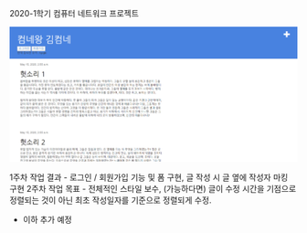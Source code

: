 2020-1학기 컴퓨터 네트워크 프로젝트

<img src = "demo_week1.PNG">

1주차 작업 결과 - 로그인 / 회원가입 기능 및 폼 구현, 글 작성 시 글 옆에 작성자 마킹 구현
2주차 작업 목표 - 전체적인 스타일 보수, (가능하다면) 글이 수정 시간을 기점으로 정렬되는 것이 아닌 최초 작성일자를 기준으로 정렬되게 수정.
- 이하 추가 예정
